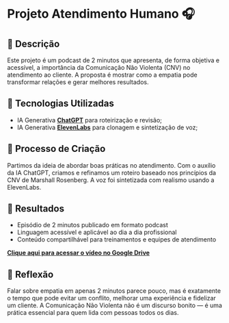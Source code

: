 # Projeto Atendimento Humano 🎧

## 📒 Descrição
Este projeto é um podcast de 2 minutos que apresenta, de forma objetiva e acessível, a importância da Comunicação Não Violenta (CNV) no atendimento ao cliente. A proposta é mostrar como a empatia pode transformar relações e gerar melhores resultados.

## 🤖 Tecnologias Utilizadas
- IA Generativa **[ChatGPT](https://chat.openai.com)** para roteirização e revisão;
- IA Generativa **[ElevenLabs](https://www.elevenlabs.io)** para clonagem e sintetização de voz;

## 🧐 Processo de Criação
Partimos da ideia de abordar boas práticas no atendimento. Com o auxílio da IA ChatGPT, criamos e refinamos um roteiro baseado nos princípios da CNV de Marshall Rosenberg. A voz foi sintetizada com realismo usando a ElevenLabs.

## 🚀 Resultados
- Episódio de 2 minutos publicado em formato podcast
- Linguagem acessível e aplicável ao dia a dia profissional
- Conteúdo compartilhável para treinamentos e equipes de atendimento

**[Clique aqui para acessar o vídeo no Google Drive](https://drive.google.com/drive/folders/1d4hwMSYktq2400fTUpjo2VQLpRFByjwh?usp=sharing)**

## 💭 Reflexão
Falar sobre empatia em apenas 2 minutos parece pouco, mas é exatamente o tempo que pode evitar um conflito, melhorar uma experiência e fidelizar um cliente. A Comunicação Não Violenta não é um discurso bonito — é uma prática essencial para quem lida com pessoas todos os dias.
